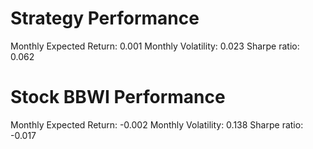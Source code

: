 # Strategy Performance
Monthly Expected Return: 0.001
Monthly Volatility: 0.023
Sharpe ratio: 0.062
# Stock BBWI Performance
Monthly Expected Return: -0.002
Monthly Volatility: 0.138
Sharpe ratio: -0.017
